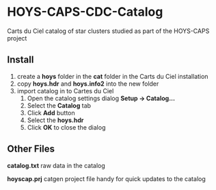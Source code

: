 # HOYS-CAPS-CDC-Catalog
Carts du Ciel catalog of star clusters studied as part of the HOYS-CAPS project

## Install
1. create a **hoys** folder in the **cat** folder in the Carts du Ciel installation
1. copy **hoys.hdr** and **hoys.info2** into the new folder
1. import catalog in to Cartes du Ciel
   1. Open the catalog settings dialog **Setup -> Catalog...**
   1. Select the **Catalog** tab
   1. Click **Add** button
   1. Select the **hoys.hdr**
   1. Click **OK** to close the dialog

## Other Files
**catalog.txt** raw data in the catalog

**hoyscap.prj** catgen project file handy for quick updates to the catalog
